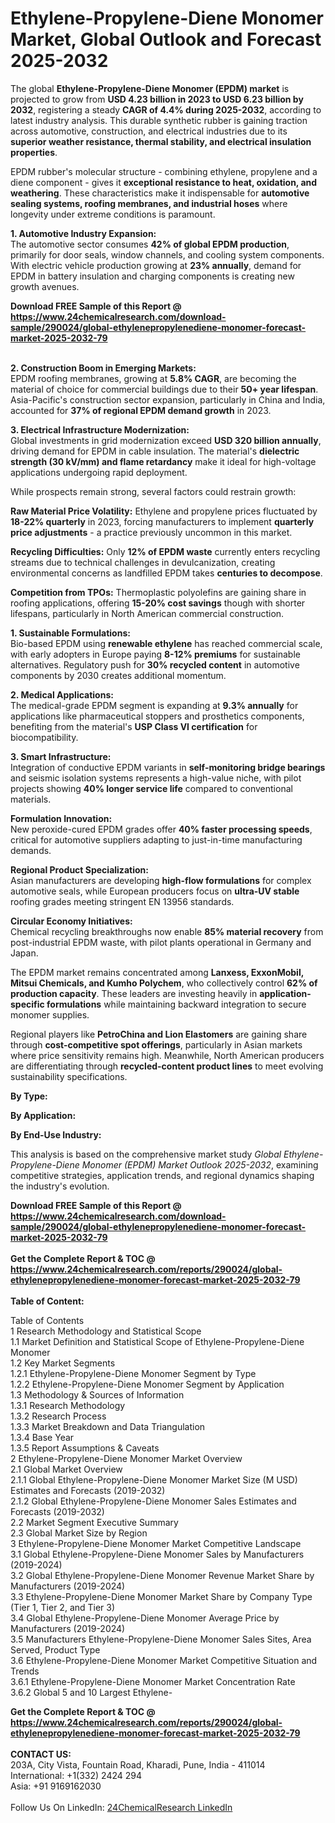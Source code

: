 <h1>Ethylene-Propylene-Diene Monomer Market, Global Outlook and Forecast 2025-2032</h1><p>The global <strong>Ethylene-Propylene-Diene Monomer (EPDM) market</strong> is projected to grow from <strong>USD 4.23 billion in 2023 to USD 6.23 billion by 2032</strong>, registering a steady <strong>CAGR of 4.4% during 2025-2032</strong>, according to latest industry analysis. This durable synthetic rubber is gaining traction across automotive, construction, and electrical industries due to its <strong>superior weather resistance, thermal stability, and electrical insulation properties</strong>.</p><p>EPDM rubber's molecular structure - combining ethylene, propylene and a diene component - gives it <strong>exceptional resistance to heat, oxidation, and weathering</strong>. These characteristics make it indispensable for <strong>automotive sealing systems, roofing membranes, and industrial hoses</strong> where longevity under extreme conditions is paramount.</p><p><strong>1. Automotive Industry Expansion:</strong><br>
The automotive sector consumes <strong>42% of global EPDM production</strong>, primarily for door seals, window channels, and cooling system components. With electric vehicle production growing at <strong>23% annually</strong>, demand for EPDM in battery insulation and charging components is creating new growth avenues.</p><div><b>Download FREE Sample of this Report @ 
            <a href="https://www.24chemicalresearch.com/download-sample/290024/global-ethylenepropylenediene-monomer-forecast-market-2025-2032-79">
            https://www.24chemicalresearch.com/download-sample/290024/global-ethylenepropylenediene-monomer-forecast-market-2025-2032-79</a></b></div><br><p><strong>2. Construction Boom in Emerging Markets:</strong><br>
EPDM roofing membranes, growing at <strong>5.8% CAGR</strong>, are becoming the material of choice for commercial buildings due to their <strong>50+ year lifespan</strong>. Asia-Pacific's construction sector expansion, particularly in China and India, accounted for <strong>37% of regional EPDM demand growth</strong> in 2023.</p><p><strong>3. Electrical Infrastructure Modernization:</strong><br>
Global investments in grid modernization exceed <strong>USD 320 billion annually</strong>, driving demand for EPDM in cable insulation. The material's <strong>dielectric strength (30 kV/mm) and flame retardancy</strong> make it ideal for high-voltage applications undergoing rapid deployment.</p><p>While prospects remain strong, several factors could restrain growth:</p><p><strong>Raw Material Price Volatility:</strong> Ethylene and propylene prices fluctuated by <strong>18-22% quarterly</strong> in 2023, forcing manufacturers to implement <strong>quarterly price adjustments</strong> - a practice previously uncommon in this market.</p><p><strong>Recycling Difficulties:</strong> Only <strong>12% of EPDM waste</strong> currently enters recycling streams due to technical challenges in devulcanization, creating environmental concerns as landfilled EPDM takes <strong>centuries to decompose</strong>.</p><p><strong>Competition from TPOs:</strong> Thermoplastic polyolefins are gaining share in roofing applications, offering <strong>15-20% cost savings</strong> though with shorter lifespans, particularly in North American commercial construction.</p><p><strong>1. Sustainable Formulations:</strong><br>
Bio-based EPDM using <strong>renewable ethylene</strong> has reached commercial scale, with early adopters in Europe paying <strong>8-12% premiums</strong> for sustainable alternatives. Regulatory push for <strong>30% recycled content</strong> in automotive components by 2030 creates additional momentum.</p><p><strong>2. Medical Applications:</strong><br>
The medical-grade EPDM segment is expanding at <strong>9.3% annually</strong> for applications like pharmaceutical stoppers and prosthetics components, benefiting from the material's <strong>USP Class VI certification</strong> for biocompatibility.</p><p><strong>3. Smart Infrastructure:</strong><br>
Integration of conductive EPDM variants in <strong>self-monitoring bridge bearings</strong> and seismic isolation systems represents a high-value niche, with pilot projects showing <strong>40% longer service life</strong> compared to conventional materials.</p><p><strong>Formulation Innovation:</strong><br>
	New peroxide-cured EPDM grades offer <strong>40% faster processing speeds</strong>, critical for automotive suppliers adapting to just-in-time manufacturing demands.</p><p><strong>Regional Product Specialization:</strong><br>
	Asian manufacturers are developing <strong>high-flow formulations</strong> for complex automotive seals, while European producers focus on <strong>ultra-UV stable</strong> roofing grades meeting stringent EN 13956 standards.</p><p><strong>Circular Economy Initiatives:</strong><br>
	Chemical recycling breakthroughs now enable <strong>85% material recovery</strong> from post-industrial EPDM waste, with pilot plants operational in Germany and Japan.</p><p>The EPDM market remains concentrated among <strong>Lanxess, ExxonMobil, Mitsui Chemicals, and Kumho Polychem</strong>, who collectively control <strong>62% of production capacity</strong>. These leaders are investing heavily in <strong>application-specific formulations</strong> while maintaining backward integration to secure monomer supplies.</p><p>Regional players like <strong>PetroChina and Lion Elastomers</strong> are gaining share through <strong>cost-competitive spot offerings</strong>, particularly in Asian markets where price sensitivity remains high. Meanwhile, North American producers are differentiating through <strong>recycled-content product lines</strong> to meet evolving sustainability specifications.</p><p><strong>By Type:</strong></p><p><strong>By Application:</strong></p><p><strong>By End-Use Industry:</strong></p><p>This analysis is based on the comprehensive market study <em>Global Ethylene-Propylene-Diene Monomer (EPDM) Market Outlook 2025-2032</em>, examining competitive strategies, application trends, and regional dynamics shaping the industry's evolution.</p><div><b>Download FREE Sample of this Report @ 
            <a href="https://www.24chemicalresearch.com/download-sample/290024/global-ethylenepropylenediene-monomer-forecast-market-2025-2032-79">
            https://www.24chemicalresearch.com/download-sample/290024/global-ethylenepropylenediene-monomer-forecast-market-2025-2032-79</a></b></div><br><div><b>Get the Complete Report & TOC @ 
            <a href="https://www.24chemicalresearch.com/reports/290024/global-ethylenepropylenediene-monomer-forecast-market-2025-2032-79">
            https://www.24chemicalresearch.com/reports/290024/global-ethylenepropylenediene-monomer-forecast-market-2025-2032-79</a></b></div><br>
            <b>Table of Content:</b><p>Table of Contents<br />
1 Research Methodology and Statistical Scope<br />
1.1 Market Definition and Statistical Scope of Ethylene-Propylene-Diene Monomer<br />
1.2 Key Market Segments<br />
1.2.1 Ethylene-Propylene-Diene Monomer Segment by Type<br />
1.2.2 Ethylene-Propylene-Diene Monomer Segment by Application<br />
1.3 Methodology & Sources of Information<br />
1.3.1 Research Methodology<br />
1.3.2 Research Process<br />
1.3.3 Market Breakdown and Data Triangulation<br />
1.3.4 Base Year<br />
1.3.5 Report Assumptions & Caveats<br />
2 Ethylene-Propylene-Diene Monomer Market Overview<br />
2.1 Global Market Overview<br />
2.1.1 Global Ethylene-Propylene-Diene Monomer Market Size (M USD) Estimates and Forecasts (2019-2032)<br />
2.1.2 Global Ethylene-Propylene-Diene Monomer Sales Estimates and Forecasts (2019-2032)<br />
2.2 Market Segment Executive Summary<br />
2.3 Global Market Size by Region<br />
3 Ethylene-Propylene-Diene Monomer Market Competitive Landscape<br />
3.1 Global Ethylene-Propylene-Diene Monomer Sales by Manufacturers (2019-2024)<br />
3.2 Global Ethylene-Propylene-Diene Monomer Revenue Market Share by Manufacturers (2019-2024)<br />
3.3 Ethylene-Propylene-Diene Monomer Market Share by Company Type (Tier 1, Tier 2, and Tier 3)<br />
3.4 Global Ethylene-Propylene-Diene Monomer Average Price by Manufacturers (2019-2024)<br />
3.5 Manufacturers Ethylene-Propylene-Diene Monomer Sales Sites, Area Served, Product Type<br />
3.6 Ethylene-Propylene-Diene Monomer Market Competitive Situation and Trends<br />
3.6.1 Ethylene-Propylene-Diene Monomer Market Concentration Rate<br />
3.6.2 Global 5 and 10 Largest Ethylene-</p><div><b>Get the Complete Report & TOC @ 
            <a href="https://www.24chemicalresearch.com/reports/290024/global-ethylenepropylenediene-monomer-forecast-market-2025-2032-79">
            https://www.24chemicalresearch.com/reports/290024/global-ethylenepropylenediene-monomer-forecast-market-2025-2032-79</a></b></div><br><b>CONTACT US:</b><br>
            203A, City Vista, Fountain Road, Kharadi, Pune, India - 411014<br>
            International: +1(332) 2424 294<br>
            Asia: +91 9169162030 <br><br>
            Follow Us On LinkedIn: <a href="https://www.linkedin.com/company/24chemicalresearch/">24ChemicalResearch LinkedIn</a>
